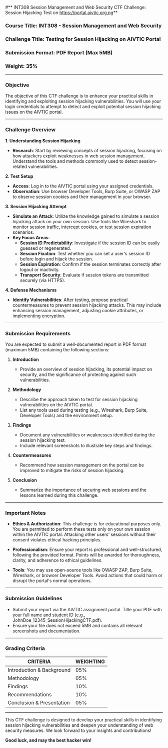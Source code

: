 

#** INT308 Session Management and Web Security CTF Challenge: Session Hijacking Test on https://portal.aivtic.org.ng**

### **Course Title**: INT308 - Session Management and Web Security  
### **Challenge Title**: Testing for Session Hijacking on AIVTIC Portal  
### **Submission Format**: PDF Report (Max 5MB)  
### **Weight**: 35%  

---

### **Objective**
The objective of this CTF challenge is to enhance your practical skills in identifying and exploiting session hijacking vulnerabilities. You will use your login credentials to attempt to detect and exploit potential session hijacking issues on the AIVTIC portal.

---

### **Challenge Overview**

**1. Understanding Session Hijacking**
   - **Research**: Start by reviewing concepts of session hijacking, focusing on how attackers exploit weaknesses in web session management. Understand the tools and methods commonly used to detect session-related vulnerabilities.

**2. Test Setup**
   - **Access**: Log in to the AIVTIC portal using your assigned credentials.
   - **Observation**: Use browser Developer Tools, Burp Suite, or OWASP ZAP to observe session cookies and their management in your browser.

**3. Session Hijacking Attempt**
   - **Simulate an Attack**: Utilize the knowledge gained to simulate a session hijacking attack on your own session. Use tools like Wireshark to monitor session traffic, intercept cookies, or test session expiration scenarios.
   - **Key Focus Areas**:
     - **Session ID Predictability**: Investigate if the session ID can be easily guessed or regenerated.
     - **Session Fixation**: Test whether you can set a user's session ID before login and hijack the session.
     - **Session Expiration**: Confirm if the session terminates correctly after logout or inactivity.
     - **Transport Security**: Evaluate if session tokens are transmitted securely (via HTTPS).

**4. Defense Mechanisms**
   - **Identify Vulnerabilities**: After testing, propose practical countermeasures to prevent session hijacking attacks. This may include enhancing session management, adjusting cookie attributes, or implementing encryption.

---

### **Submission Requirements**

You are expected to submit a well-documented report in PDF format (maximum 5MB) containing the following sections:

1. **Introduction**
   - Provide an overview of session hijacking, its potential impact on security, and the significance of protecting against such vulnerabilities.

2. **Methodology**
   - Describe the approach taken to test for session hijacking vulnerabilities on the AIVTIC portal.
   - List any tools used during testing (e.g., Wireshark, Burp Suite, Developer Tools) and the environment setup.

3. **Findings**
   - Document any vulnerabilities or weaknesses identified during the session hijacking test.
   - Include relevant screenshots to illustrate key steps and findings.

4. **Countermeasures**
   - Recommend how session management on the portal can be improved to mitigate the risks of session hijacking.

5. **Conclusion**
   - Summarize the importance of securing web sessions and the lessons learned during this challenge.

---

### **Important Notes**

- **Ethics & Authorization**: This challenge is for educational purposes only. You are permitted to perform these tests only on your own session within the AIVTIC portal. Attacking other users’ sessions without their consent violates ethical hacking principles.
  
- **Professionalism**: Ensure your report is professional and well-structured, following the provided format. Points will be awarded for thoroughness, clarity, and adherence to ethical guidelines.

- **Tools**: You may use open-source tools like OWASP ZAP, Burp Suite, Wireshark, or browser Developer Tools. Avoid actions that could harm or disrupt the portal's normal operations.

---

### **Submission Guidelines**

- Submit your report via the AIVTIC assignment portal. Title your PDF with your full name and student ID (e.g., JohnDoe_12345_SessionHijackingCTF.pdf).
- Ensure your file does not exceed 5MB and contains all relevant screenshots and documentation.

---

### **Grading Criteria**

| CRITERIA                       | WEIGHTING |
|--------------------------------|-----------|
| Introduction & Background      | 05%       |
| Methodology                    | 05%       |
| Findings                       | 10%       |
| Recommendations                | 10%       |
| Conclusion & Presentation      | 05%       |

---

This CTF challenge is designed to develop your practical skills in identifying session hijacking vulnerabilities and deepen your understanding of web security measures. We look forward to your insights and contributions!

**Good luck, and may the best hacker win!**

